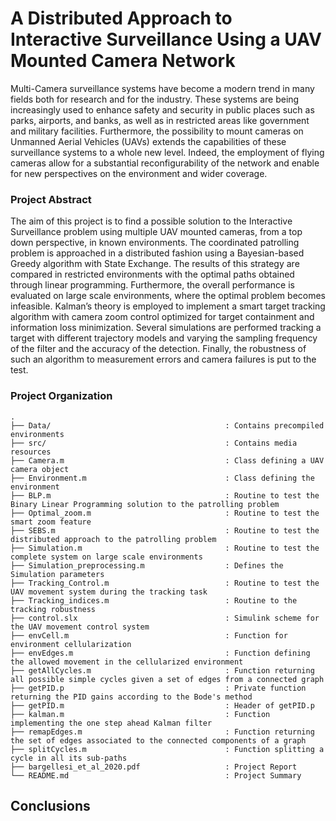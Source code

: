 # A Distributed Approach to Interactive Surveillance Using a UAV Mounted Camera Network

Multi-Camera surveillance systems have become a modern trend in many fields both for research and for the industry. These systems are being increasingly used to enhance safety and security in public places such as parks, airports, and banks, as well as in restricted areas like government and military facilities. Furthermore, the possibility to mount cameras on Unmanned Aerial Vehicles (UAVs) extends the capabilities of these surveillance systems to a whole new level. Indeed, the employment of flying cameras allow for a substantial reconfigurability of the network and enable for new perspectives on the environment and wider coverage.

### Project Abstract
The aim of this project is to find a possible solution to the Interactive Surveillance problem using multiple UAV mounted cameras, from a top down perspective, in known environments. The coordinated patrolling problem is approached in a distributed fashion using a Bayesian-based Greedy algorithm with State Exchange. The results of this strategy are compared in restricted environments with the optimal paths obtained through linear programming. Furthermore, the overall performance is evaluated on large scale environments, where the optimal problem becomes infeasible. Kalman’s theory is employed to implement a smart target tracking algorithm with camera zoom control optimized for target containment and information loss minimization. Several simulations are performed tracking a target with different trajectory models and varying the sampling frequency of the filter and the accuracy of the detection. Finally, the robustness of such an algorithm to measurement errors and camera failures is put to the test.

### Project Organization
```
.
├── Data/                                       : Contains precompiled environments
├── src/                                        : Contains media resources
├── Camera.m                                    : Class defining a UAV camera object
├── Environment.m                               : Class defining the environment
├── BLP.m                                       : Routine to test the Binary Linear Programming solution to the patrolling problem
├── Optimal_zoom.m                              : Routine to test the smart zoom feature
├── SEBS.m                                      : Routine to test the distributed approach to the patrolling problem
├── Simulation.m                                : Routine to test the complete system on large scale environments
├── Simulation_preprocessing.m                  : Defines the Simulation parameters
├── Tracking_Control.m                          : Routine to test the UAV movement system during the tracking task
├── Tracking_indices.m                          : Routine to the tracking robustness
├── control.slx                                 : Simulink scheme for the UAV movement control system
├── envCell.m                                   : Function for environment cellularization
├── envEdges.m                                  : Function defining the allowed movement in the cellularized environment
├── getAllCycles.m                              : Function returning all possible simple cycles given a set of edges from a connected graph
├── getPID.p                                    : Private function returning the PID gains according to the Bode's method
├── getPID.m                                    : Header of getPID.p
├── kalman.m                                    : Function implementing the one step ahead Kalman filter
├── remapEdges.m                                : Function returning the set of edges associated to the connected components of a graph
├── splitCycles.m                               : Function splitting a cycle in all its sub-paths
├── bargellesi_et_al_2020.pdf                   : Project Report
└── README.md                                   : Project Summary 
```

## Conclusions
